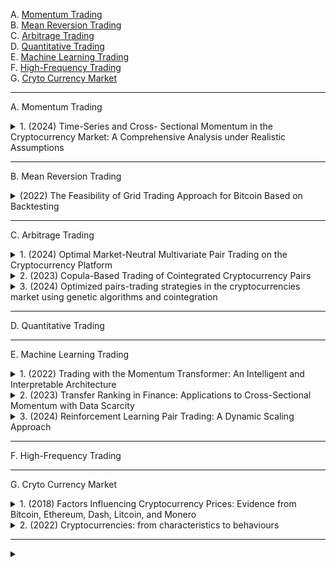 A. [Momentum Trading](#A)<br>
B. [Mean Reversion Trading](#B)<br>
C. [Arbitrage Trading](#C)<br>
D. [Quantitative Trading](#D)<br>
E. [Machine Learning Trading](#E)<br>
F. [High-Frequency Trading](#F)<br>
G. [Cryto Currency Market](#G)<br>

---

<!-- #region Momentum Trading -->

<a name="A"></a>
A. Momentum Trading

<!-- #region A1 -->

<details>
<summary>1. (2024) Time-Series and Cross- Sectional Momentum in the Cryptocurrency Market: A Comprehensive Analysis under Realistic Assumptions</summary>

本研究針對加密貨幣市場的 **時間序列動能（Time-Series Momentum）** 和 **橫截面動能（Cross-Sectional Momentum）** 進行了全面分析，並考慮了過去研究所忽略的現實市場因素，如 **交易成本** 和 **日內價格波動**，以更準確評估動能策略的有效性。

主要發現包括：

1. **時間序列動能效應顯著**：市場回報的時間序列動能效果較強，並在上升市場表現最佳。然而，空頭部位的表現不佳，意味著該效應主要來自多頭市場。
2. **橫截面動能證據較弱**：不同加密貨幣之間的橫截面動能效果不明顯，且部分策略因高跳動風險（Jump Risk）導致重大損失或清算。
3. **傳統統計方法可能誤導結論**：在高波動市場，如加密貨幣市場，僅透過 t 檢定檢視平均報酬無法準確衡量長期獲利能力，應使用 **對數回報（Log Return）** 進行檢測。
4. **贏家效應明顯，輸家常出現反轉**：動能效應主要集中在「贏家」資產上，而「輸家」資產往往會出現反彈，導致空頭策略承受高額風險。
5. **過度反應（Overreaction）可能是主要動力**：市場中的投資者對於新聞或社交媒體訊息的過度反應，可能是驅動動能效應的主要原因，但具體影響因素尚不清楚。

整體而言，本研究指出，時間序列動能策略在加密貨幣市場具備一定的可行性，但 **高風險與市場條件變化使得動能策略的長期穩健性存疑**。此外，由於市場仍處於發展階段，這些結論可能在未來市場成熟時有所改變。

[[中文]](chn/[01]Time-Series_and_Cross-Sectional_Momentum.md) [[英文]](eng/[01]ssrn-4675565.pdf)
</details>

<!-- #endregion -->

<!-- #endregion -->

---

<!-- #region Mean Reversion Trading -->

<a name="B"></a>
B. Mean Reversion Trading

<!-- #region B1 -->

<details>
<summary>(2022) The Feasibility of Grid Trading Approach for Bitcoin Based on Backtesting</summary>

當前，以比特幣為代表的加密貨幣吸引了投資者的廣泛關注。比特幣的本質與法定貨幣或傳統金融資產不同，其高波動性導致比特幣交易市場存在較大的潛在金融風險。因此，研究比特幣市場的波動性具有重要的現實意義。本研究探討了網格交易策略在高波動性市場（如比特幣市場）中的可行性與有效性。  

基於對比特幣從**2019年7月至2021年7月**的日交易數據進行分析，研究結果表明，網格交易策略在比特幣交易市場是可行的。在此基礎上，本研究進一步探討了**初始倉位價格、網格價格上限、網格價格下限、上層網格數量、下層網格數量**等因素對比特幣網格交易收益率的影響，並基於回測方法進行驗證。研究結果顯示，當初始倉位價格設為**35,000**，網格價格上限為**50,000**，網格價格下限為**6,000**，上層網格數量為**20**，下層網格數量為**1或2**時，網格交易能獲得最高的收益率。  

[[中文]](chn/[09]Grid_Trading_Approach.md) [[英文]](eng/[09]eai.18-11-2022.2327164.pdf)
</details>

<!-- #endregion -->


<!-- #endregion -->

---

<!-- #region Arbitrage Trading -->

<a name="C"></a>
C. Arbitrage Trading

<!-- #region C1 -->

<details>
<summary>1. (2024) Optimal Market-Neutral Multivariate Pair Trading on the Cryptocurrency Platform</summary>

本研究提出了一種創新的套利方法，用於多變量配對交易（Multivariate Pair Trading），並將其稱為最佳交易技術（Optimal Trading Technique, OTT）。該方法利用一組與加密貨幣掛鉤的法定貨幣（fiat currency bucket）來監測和同時挖掘交易機會。為了解決來自多個交易信號的數量衝突，研究設計了一種**雙目標凸優化（bi-objective convex optimization）**方法，以平衡投資者對盈利和風險的偏好。本方法包含可調整的參數，如波動懲罰（volatility penalties）和交易閾值（action thresholds），以適應不同風險承受能力的投資者。

在 2020 至 2022 年的歷史數據回測中（涵蓋牛市和熊市），OTT 方法實現了年化盈利率 15.49%，並在後疫情時期對主要加密貨幣進行的額外測試中，驗證了該模型的穩健性與有效性。與傳統的「距離方法（Distance Method, DM）」相比，OTT 方法更具優勢，因為它能夠避免持有高波動性的中間加密貨幣，並且不需要借貸來進行做空交易（shorting）。此外，該套利策略提供了一種新的交易視角，不依賴於外部市場的變化，而是通過資產之間的價差變動來獲取利潤。

然而，本研究亦強調加密貨幣投資的高風險性，市場波動劇烈且可能帶來潛在損失。因此，投資者在應用該策略時應謹慎評估風險，並充分理解市場條件對交易結果的影響。

[[中文]](chn/[06]Optimal_Market-Neutral_Multivariate_Pair.md) [[英文]](eng/[06]2405.15461v5.pdf)
</details>


<!-- #region C2 -->

<details>
<summary>2. (2023) Copula-Based Trading of Cointegrated Cryptocurrency Pairs</summary>

**配對交易（Pairs Trading）**是一種廣為人知的**演算法交易策略**，利用兩個或多個資產之間的**歷史價格關係**，當此關係出現異常變化時，即觸發交易信號，並在價格關係回歸正常時平倉以獲取套利收益。在**去中心化的加密貨幣市場**中，配對交易策略可以帶來潛在的套利機會，主要包括**交易所間套利（Exchange-to-Exchange Arbitrage）**和**統計套利（Statistical Arbitrage）**。然而，基於交易所間套利的統計套利策略**風險較高且實施困難**，相比之下，純統計套利策略風險較低，仍然具有顯著的獲利潛力。  

[[中文]](chn/[07]Copula-Based_Trading.md) [[英文]](eng/[07]WP_wps-202301-0004.pdf)
</details>

<!-- #endregion -->

<!-- #region C3 -->

<details>
<summary>3. (2024) Optimized pairs-trading strategies in the cryptocurrencies market using genetic algorithms and cointegration</summary>

加密資產市場以其高度波動性和風險性而聞名。在此背景下，市場中立型策略（如配對交易策略，Pairs Trading）可能具有一定的應用價值。本文專注於應用配對交易策略，並選取**209種加密資產**（樣本期從**2021年8月1日至2024年1月31日**）進行實證研究。我們結合了**計量經濟學與機器學習技術**，以區別於現有文獻。通過**共整合檢驗**與**誤差修正模型 (ECM)**，我們篩選出**229對適用於配對交易的資產對**。

為了進一步優化策略，我們使用了**遺傳算法 (Genetic Algorithm)** 和**配對聚類 (Pair Clustering)**，測試了**四種策略**，包括標準閾值與優化閾值的比較。結果顯示，加密資產市場中存在可獲利的**共整合關係**，從而證明市場在短期內可能存在**非效率性**。即使最優策略仍然具有一定風險（**最大回撤中位數為29%**），但在回測期間，每個資產對的**年化夏普比率 (Sharpe Ratio) 平均可達1.53**。

[[中文]](chn/[08]Optimized_pairs-trading_strategies.md) [[英文]](eng/[08]WP_2024-11.pdf)
</details>

<!-- #endregion -->


<!-- #endregion -->


<!-- #endregion -->

---

<!-- #region Quantitative Trading -->

<a name="D"></a>
D. Quantitative Trading


<!-- #endregion -->

---

<!-- #region Machine Learning Trading -->

<a name="E"></a>
E. Machine Learning Trading

<!-- #region E1 -->

<details>
<summary>1. (2022) Trading with the Momentum Transformer: An Intelligent and Interpretable Architecture</summary>

本研究提出了一種基於注意力機制的深度學習架構——**Momentum Transformer**，用於時間序列動量交易策略。我們的方法結合了 Transformer 的全局時間依賴性學習能力與 LSTM（Long Short-Term Memory）的局部模式識別能力，以提升交易決策的準確性和穩健性。 

相較於傳統的 LSTM 架構與基準動量策略，Momentum Transformer 顯示出顯著的性能提升，尤其在市場環境變化（regime change）期間仍能保持卓越表現。該模型透過多頭注意力機制（Multi-Head Attention）學習市場在不同時間尺度上的模式變化，並利用可解釋性網絡（Variable Selection Network, VSN）識別最重要的市場特徵。回測結果表明，Momentum Transformer 在 1995–2020 年期間的風險調整後收益（夏普比率）相較於 LSTM 提升 50%，而在 2015–2020 年市場非平穩時期的提升幅度更達 109%。此外，在 SARS-CoV-2（COVID-19）市場崩盤期間，Momentum Transformer 能夠迅速適應市場轉折，捕捉新趨勢，展現出優異的市場適應能力。

透過引入變化點檢測（Change Point Detection, CPD）模組，我們進一步提升了 Momentum Transformer 的表現，使其在市場 regime 轉變時更加靈活。同時，我們發現 Momentum Transformer 對交易成本較不敏感，即便在較高的交易成本環境下仍能保持穩定的回報表現。

總結而言，Momentum Transformer 透過結合深度學習技術與可解釋性機制，提供了一種更智能、更穩健的動量交易策略，並在市場極端環境下保持競爭力。我們的研究為量化金融中的深度學習應用提供了新的視角，未來可進一步擴展至股票市場、跨資產交易及其他因子驅動的投資策略。

[[中文]](chn/[02]Momentum_Transformer.md) [[英文]](eng/[02]2112.08534v3.pdf)
</details>

<!-- #endregion -->

<!-- #region E2 -->

<details>
<summary>2. (2023) Transfer Ranking in Finance: Applications to Cross-Sectional Momentum with Data Scarcity</summary>

現代跨橫斷面交易策略中，結合了**深度學習 (Deep Learning, DL)** 的先進神經網絡模型在歷史數據充足的成熟資產上能夠超越傳統方法。然而，當應用於交易數據有限的標的時，這些模型容易**過擬合 (overfitting)**，導致績效下降。

本研究提出了一種新方法——**Fused Encoder Networks (FEN)**，這是一種混合的參數共享**遷移學習排名模型 (Transfer Ranking Model)**。該模型利用 **編碼器-注意力模塊 (encoder-attention module)** 來融合從大數據集（源數據）中提取的信息，以及針對目標數據集的專用模塊，以提升模型的**泛化能力 (generalizability)**。

**方法與創新**：  
- 採用 **自注意力機制 (self-attention mechanism)**，允許模型在訓練和推理過程中考慮不同資產間的相互作用。
- 透過混合學習策略，在源數據集（例如外匯數據）上訓練部分模型，並與針對目標數據（例如加密貨幣）訓練的模組相結合，從而降低過擬合風險。

**實驗與結果**：  
- 研究將 FEN 應用於 **前十大加密貨幣的動能交易策略**（基於市值排名），並與現有最先進的基準方法進行比較。  
- 在大多數評估指標上，FEN **優於其他方法**，特別是在風險調整後回報方面，如 **Sharpe Ratio** 顯著提高。  
- 即使考慮**高交易成本**（如加密貨幣市場的手續費與滑點），FEN 仍能保持優異的交易表現。  

**結論與影響**：  
FEN 有效解決了**數據稀缺環境下的金融交易建模問題**，提供了一種適用於跨市場應用的**遷移學習框架**，並為使用 **Transformer 自注意力機制** 提升金融市場的學習排序模型提供了新方向。

[[中文]](chn/[03]Transfer_Ranking_in_Finance.md) [[英文]](eng/[03]2208.09968v3.pdf)
</details>

<!-- #endregion -->

<!-- #region E3 -->

<details>
<summary>3. (2024) Reinforcement Learning Pair Trading: A Dynamic Scaling Approach</summary>

加密貨幣是一種基於密碼學的數字資產，其價格極端波動，全球每日交易量約達 **700 億美元**。由於市場的高波動性，使得加密貨幣交易變得極具挑戰性。本研究探討**強化學習（Reinforcement Learning, RL）**是否能夠提升加密貨幣演算法交易的決策能力，並與傳統交易方法進行比較。  

為解決此問題，我們將**強化學習與統計套利交易技術——配對交易（Pair Trading）**相結合，該技術利用統計相關資產間的價格差異進行交易。我們構建了**RL 交易環境**，並訓練 RL 代理（agent）來決定何時及如何交易加密貨幣對。我們針對強化學習開發了**新的獎勵設計（reward shaping）**及**觀察/動作空間（observation/action spaces）**，以提升交易決策的智能化程度。  

在實驗中，我們利用**BTC-GBP 和 BTC-EUR** 交易對的價格數據（時間間隔為 **1 分鐘，n = 263,520**）進行測試。結果顯示，**傳統的非 RL 配對交易技術年化利潤為 8.33%**，而**基於 RL 的配對交易技術年化利潤範圍為 9.94% 至 31.53%**，具體收益率取決於所選用的 RL 演算法。  

實驗結果表明，在**高波動市場**（如加密貨幣市場）中，RL 方法在交易決策上能顯著優於人工或傳統配對交易技術，並能夠適應市場變化，提高交易績效。

[[中文]](chn/[05]Reinforcement_Learning_Pair_Trading.md) [[英文]](eng/[05]jrfm-17-00555.pdf)
</details>

<!-- #endregion -->

<!-- #endregion -->

---

<!-- #region High-Frequency Trading -->

<a name="F"></a>
F. High-Frequency Trading


<!-- #endregion -->

---

<!-- #region Cryto Currency Market -->

<a name="G"></a>
G. Cryto Currency Market

<!-- #region G1 -->

<details>
<summary>1. (2018) Factors Influencing Cryptocurrency Prices: Evidence from Bitcoin, Ethereum, Dash, Litcoin, and Monero</summary>

本研究探討影響加密貨幣價格的因素，涵蓋比特幣（Bitcoin）、以太坊（Ethereum）、達世幣（Dash）、萊特幣（Litecoin）和門羅幣（Monero），使用 2010-2018 年的每週數據，並透過 **自回歸分佈式滯後模型（ARDL）** 分析短期與長期影響因素。研究結果顯示，加密貨幣價格主要受到 **市場回報率（Market Beta）、交易量（Trading Volume）、市場波動性（Volatility）與吸引力（Attractiveness，如 Google 搜尋趨勢）** 影響。此外，標準普爾 500 指數（S&P 500）對比特幣和以太坊價格在長期內具有微弱影響。短期內市場波動性對價格影響更大，而長期內吸引力成為主要決定因素。本研究為投資者與政策制定者提供了對加密貨幣市場價格決定因素的新見解。

[[中文]](chn/[35]Factors_Influencing_Cryptocurrency_Prices.md) [[英文]](eng/[35]vol2-no2-1.pdf)
</details>

<!-- #endregion -->

<!-- #region G2 -->

<details>
<summary>2. (2022) Cryptocurrencies: from characteristics to behaviours</summary>

隨著加密貨幣市場的快速發展，其高波動性與缺乏監管的特性使其成為高風險投資工具。本研究探討加密貨幣投資者的特徵、動機與市場行為，並分析金融機構與監管機構對加密貨幣的態度。透過問卷調查與訪談，研究發現投資者可分為兩類：一類主要投資於比特幣等主流貨幣，通常擁有較高收入、較長投資經驗，並對市場有較高信心；另一類則投資於低價替代幣（Altcoins），收入較低，投資時間較短，且獲利與滿意度相對較低。投資者主要關注低交易成本與全球支付的便利性，但也擔憂市場詐騙與監管缺失。大多數投資者認為未來監管將提升市場穩定性與信任度，但對價格影響的看法不一。此外，金融機構普遍對加密貨幣持保守態度，擔憂與非法活動的關聯，但對區塊鏈技術表現出一定興趣。本研究結論顯示，加密貨幣市場雖存在諸多風險，但投資者對其前景仍抱持高度興趣，監管政策的發展將成為影響市場走向的關鍵因素。

[[中文]](chn/[36]Cryptocurrencies_from_characteristics_to_behaviour.md) [[英文]](eng/[36]Cryptocurrencies_from_characteristics_to_behaviour.pdf)
</details>

<!-- #endregion -->

---

<!-- #region X0 -->

<details>
<summary></summary>

[[中文]](chn) [[英文]](eng)
</details>

<!-- #endregion -->
